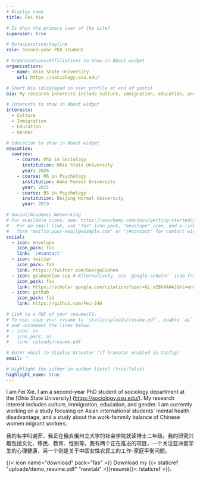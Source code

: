 ```yaml
---
# Display name
title: Fei Xie

# Is this the primary user of the site?
superuser: true

# Role/position/tagline
role: Second-year PhD student

# Organizations/Affiliations to show in About widget
organizations:
  - name: Ohio State University
    url: https://sociology.osu.edu/

# Short bio (displayed in user profile at end of posts)
bio: My research interests include culture, immigration, education, and gender.

# Interests to show in About widget
interests:
  - Culture
  - Immigration
  - Education
  - Gender

# Education to show in About widget
education:
  courses:
    - course: PhD in Sociology
      institution: Ohio State University
      year: 2026
    - course: MA in Psychology
      institution: Wake Forest University
      year: 2021
    - course: BS in Psychology
      institution: Beijing Normal University
      year: 2019

# Social/Academic Networking
# For available icons, see: https://wowchemy.com/docs/getting-started/page-builder/#icons
#   For an email link, use "fas" icon pack, "envelope" icon, and a link in the
#   form "mailto:your-email@example.com" or "/#contact" for contact widget.
social:
  - icon: envelope
    icon_pack: fas
    link: '/#contact'
  - icon: twitter
    icon_pack: fab
    link: https://twitter.com/GeorgeCushen
  - icon: graduation-cap # Alternatively, use `google-scholar` icon from `ai` icon pack
    icon_pack: fas
    link: https://scholar.google.com/citations?user=kL_o29kAAAAJ&hl=en&oi=ao
  - icon: github
    icon_pack: fab
    link: https://github.com/Fei-246

# Link to a PDF of your resume/CV.
# To use: copy your resume to `static/uploads/resume.pdf`, enable `ai` icons in `params.toml`,
# and uncomment the lines below.
# - icon: cv
#   icon_pack: ai
#   link: uploads/resume.pdf

# Enter email to display Gravatar (if Gravatar enabled in Config)
email: ''

# Highlight the author in author lists? (true/false)
highlight_name: true
---
```


I am Fei Xie. I am a second-year PhD student of sociology department at the [Ohio State University] (https://sociology.osu.edu/). My research interest includes culture, immigration, education, and gender. I am currently working on a study focusing on Asian international students' mental health disadvantage, and a study about the work-fammily balance of Chinese women migrant workers.

我的名字叫谢菲，我正在俄亥俄州立大学的社会学院就读博士二年级。我的研究兴趣包括文化、移民、教育、性别等。我有两个正在推进的项目，一个关注亚洲留学生的心理健康，另一个则是关于中国女性农民工的工作-家庭平衡问题。


{{< icon name="download" pack="fas" >}} Download my {{< staticref "uploads/demo_resume.pdf" "newtab" >}}resumé{{< /staticref >}}.

